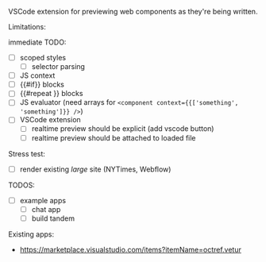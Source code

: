 VSCode extension for previewing web components as they're being written.

Limitations:

immediate TODO:

- [ ] scoped styles
  - [ ] selector parsing
- [ ] JS context
- [ ] {{#if}} blocks
- [ ] {{#repeat }} blocks
- [ ] JS evaluator (need arrays for `<component context={{['something', 'something']}} />`)
- [ ] VSCode extension
  - [ ] realtime preview should be explicit (add vscode button)
  - [ ] realtime preview should be attached to loaded file

Stress test:

- [ ] render existing _large_ site (NYTimes, Webflow)

TODOS:

- [ ] example apps
  - [ ] chat app
  - [ ] build tandem

Existing apps:

- https://marketplace.visualstudio.com/items?itemName=octref.vetur
